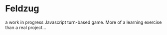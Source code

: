 # Feldzug
a work in progress Javascript turn-based game. More of a learning exercise than a real project...
